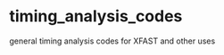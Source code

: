 timing_analysis_codes
=====================

general timing analysis codes for XFAST and other uses
